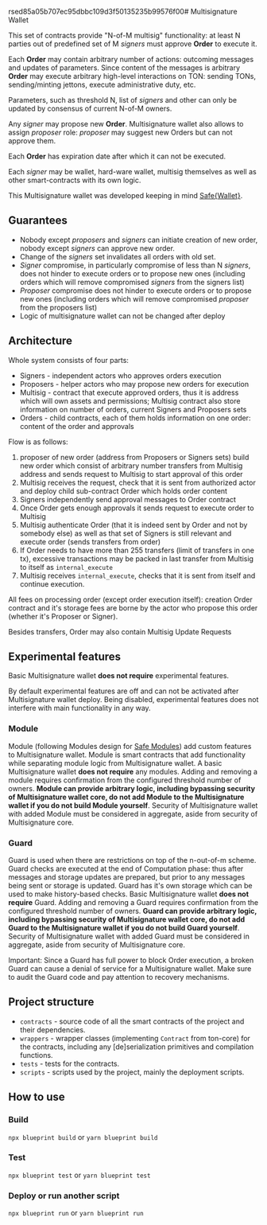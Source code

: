 rsed85a05b707ec95dbbc109d3f50135235b99576f00# Multisignature Wallet

This set of contracts provide "N-of-M multisig" functionality: at least N parties out of predefined set of M _signers_ must approve **Order** to execute it.

Each **Order** may contain arbitrary number of actions: outcoming messages and updates of parameters. Since content of the messages is arbitrary **Order** may execute arbitrary high-level interactions on TON: sending TONs, sending/minting jettons, execute administrative duty, etc.

Parameters, such as threshold N, list of _signers_ and other can only be updated by consensus of current N-of-M owners.

Any _signer_ may propose new **Order**. Multisignature wallet also allows to assign _proposer_ role: _proposer_ may suggest new Orders but can not approve them.

Each **Order** has expiration date after which it can not be executed.

Each _signer_ may be wallet, hard-ware wallet, multisig themselves as well as other smart-contracts with its own logic.

This Multisignature wallet was developed keeping in mind [Safe{Wallet}](https://app.safe.global/welcome).

## Guarantees

- Nobody except _proposers_ and _signers_ can initiate creation of new order, nobody except _signers_ can approve new order.
- Change of the _signers_ set invalidates all orders with old set.
- _Signer_ compromise, in particularly compromise of less than N _signers_, does not hinder to execute orders or to propose new ones (including orders which will remove compromised _signers_ from the signers list)
- _Proposer_ compromise does not hinder to execute orders or to propose new ones (including orders which will remove compromised _proposer_ from the proposers list)
- Logic of multisignature wallet can not be changed after deploy

## Architecture
Whole system consists of four parts:
* Signers - independent actors who approves orders execution
* Proposers - helper actors who may propose new orders for execution
* Multisig - contract that execute approved orders, thus it is address which will own assets and permissions; Multisig contract also store information on number of orders, current Signers and Proposers sets
* Orders - child contracts, each of them holds information on one order: content of the order and approvals

Flow is as follows:
1) proposer of new order (address from Proposers or Signers sets) build new order which consist of arbitrary number transfers from Multisig address and sends request to Multisig to start approval of this order
2) Multisig receives the request, check that it is sent from authorized actor and deploy child sub-contract Order which holds order content
3) Signers independently send approval messages to Order contract
4) Once Order gets enough approvals it sends request to execute order to Multisig
5) Multisig authenticate Order (that it is indeed sent by Order and not by somebody else) as well as that set of Signers is still relevant and execute order (sends transfers from order)
6) If Order needs to have more than 255 transfers (limit of transfers in one tx), excessive transactions may be packed in last transfer from Multisig to itself as `internal_execute`
7) Multisig receives `internal_execute`, checks that it is sent from itself and continue execution.

All fees on processing order (except order execution itself): creation Order contract and it's storage fees are borne by the actor who propose this order (whether it's Proposer or Signer).

Besides transfers, Order may also contain Multisig Update Requests

## Experimental features
Basic Multisignature wallet **does not require** experimental features.

By default experimental features are off and can not be activated after Multisignature wallet deploy. Being disabled, experimental features does not interfere with main functionality in any way.

### Module
Module (following Modules design for [Safe Modules](https://docs.safe.global/safe-smart-account/modules)) add custom features to Multisignature wallet. Module is smart contracts that add functionality while separating module logic from Multisignature wallet. A basic Multisignature wallet **does not require** any modules. Adding and removing a module requires confirmation from the configured threshold number of owners. **Module can provide arbitrary logic, including bypassing security of Multisignature wallet core, do not add Module to the Multisignature wallet if you do not build Module yourself**. Security of Multisignature wallet with added Module must be considered in aggregate, aside from security of Multisignature core.

### Guard
Guard is used when there are restrictions on top of the n-out-of-m scheme. Guard checks are executed at the end of Computation phase: thus after messages and storage updates are prepared, but prior to any messages being sent or storage is updated. Guard has it's own storage which can be used to make history-based checks. Basic Multisignature wallet **does not require** Guard. Adding and removing a Guard requires confirmation from the configured threshold number of owners. **Guard can provide arbitrary logic, including bypassing security of Multisignature wallet core, do not add Guard to the Multisignature wallet if you do not build Guard yourself**. Security of Multisignature wallet with added Guard must be considered in aggregate, aside from security of Multisignature core.

Important: Since a Guard has full power to block Order execution, a broken Guard can cause a denial of service for a Multisignature wallet. Make sure to audit the Guard code and pay attention to recovery mechanisms.




## Project structure

-   `contracts` - source code of all the smart contracts of the project and their dependencies.
-   `wrappers` - wrapper classes (implementing `Contract` from ton-core) for the contracts, including any [de]serialization primitives and compilation functions.
-   `tests` - tests for the contracts.
-   `scripts` - scripts used by the project, mainly the deployment scripts.

## How to use

### Build

`npx blueprint build` or `yarn blueprint build`

### Test

`npx blueprint test` or `yarn blueprint test`

### Deploy or run another script

`npx blueprint run` or `yarn blueprint run`
